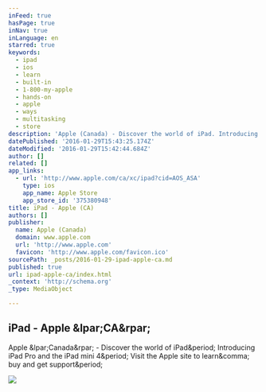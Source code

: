 ```yaml
---
inFeed: true
hasPage: true
inNav: true
inLanguage: en
starred: true
keywords:
  - ipad
  - ios
  - learn
  - built-in
  - 1-800-my-apple
  - hands-on
  - apple
  - ways
  - multitasking
  - store
description: 'Apple (Canada) - Discover the world of iPad. Introducing iPad Pro and the iPad mini 4. Visit the Apple site to learn, buy and get support.'
datePublished: '2016-01-29T15:43:25.174Z'
dateModified: '2016-01-29T15:42:44.684Z'
author: []
related: []
app_links:
  - url: 'http://www.apple.com/ca/xc/ipad?cid=AOS_ASA'
    type: ios
    app_name: Apple Store
    app_store_id: '375380948'
title: iPad - Apple (CA)
authors: []
publisher:
  name: Apple (Canada)
  domain: www.apple.com
  url: 'http://www.apple.com'
  favicon: 'http://www.apple.com/favicon.ico'
sourcePath: _posts/2016-01-29-ipad-apple-ca.md
published: true
url: ipad-apple-ca/index.html
_context: 'http://schema.org'
_type: MediaObject

---
```

<article style=""><h1>iPad - Apple &amp;lpar;CA&amp;rpar;</h1><p>Apple &amp;lpar;Canada&amp;rpar; - Discover the world of iPad&amp;period; Introducing iPad Pro and the iPad mini 4&amp;period; Visit the Apple site to learn&amp;comma; buy and get support&amp;period;</p><img src="http://www.apple.com/ca/ipad/home/images/social/family_social.jpg?201601201112" /></article>